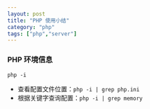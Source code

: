 ```yaml
---
layout: post
title: "PHP 使用小结"
category: "php"
tags: ["php","server"]
---
```




### PHP 环境信息

```
php -i
```

* 查看配置文件位置：`php -i | grep php.ini`
* 根据关键字查询配置：`php -i | grep memory`

### 